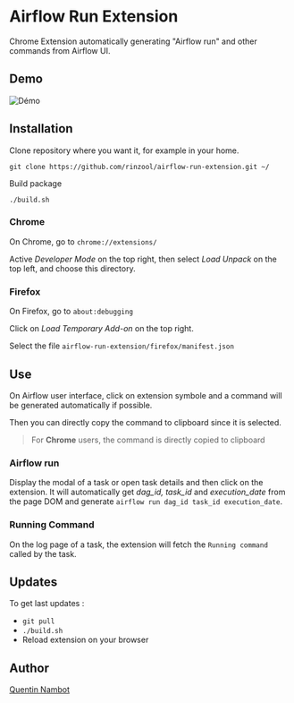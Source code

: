 # Airflow Run Extension

Chrome Extension automatically generating "Airflow run" and other commands from Airflow UI.


## Demo

![Démo](demo/demo.gif)


## Installation

Clone repository where you want it, for example in your home.

```console
git clone https://github.com/rinzool/airflow-run-extension.git ~/
```

Build package
```console
./build.sh
```

### Chrome
On Chrome, go to `chrome://extensions/`

Active _Developer Mode_ on the top right, then select _Load Unpack_ on the top left, and choose this directory.

### Firefox

On Firefox, go to `about:debugging`

Click on _Load Temporary Add-on_ on the top right.

Select the file `airflow-run-extension/firefox/manifest.json`




## Use

On Airflow user interface, click on extension symbole and a command will be generated automatically if possible.

Then you can directly copy the command to clipboard since it is selected.

> For **Chrome** users, the command is directly copied to clipboard

### Airflow run 

Display the modal of a task or open task details and then click on the extension. It will automatically get *dag_id, task_id* and *execution_date* from the page DOM and generate `airflow run dag_id task_id execution_date`.

### Running Command

On the log page of a task, the extension will fetch the `Running command` called by the task.

## Updates

To get last updates :
* `git pull`
* `./build.sh`
* Reload extension on your browser

## Author

[Quentin Nambot](mailto:quentin.nambot@grenoble-inp.org)
